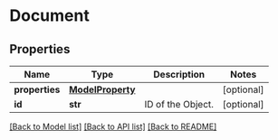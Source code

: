# Document

## Properties
Name | Type | Description | Notes
------------ | ------------- | ------------- | -------------
**properties** | [**ModelProperty**](ModelProperty.md) |  | [optional] 
**id** | **str** | ID of the Object. | [optional] 

[[Back to Model list]](../README.md#documentation-for-models) [[Back to API list]](../README.md#documentation-for-api-endpoints) [[Back to README]](../README.md)


